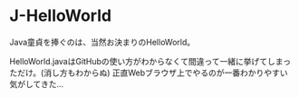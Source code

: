 # J-HelloWorld
Java童貞を捧ぐのは、当然お決まりのHelloWorld。

HelloWorld.javaはGitHubの使い方がわからなくて間違って一緒に挙げてしまっただけ。(消し方もわからぬ)
正直Webブラウザ上でやるのが一番わかりやすい気がしてきた…
